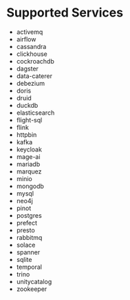 # Supported Services

- activemq
- airflow
- cassandra
- clickhouse
- cockroachdb
- dagster
- data-caterer
- debezium
- doris
- druid
- duckdb
- elasticsearch
- flight-sql
- flink
- httpbin
- kafka
- keycloak
- mage-ai
- mariadb
- marquez
- minio
- mongodb
- mysql
- neo4j
- pinot
- postgres
- prefect
- presto
- rabbitmq
- solace
- spanner
- sqlite
- temporal
- trino
- unitycatalog
- zookeeper
